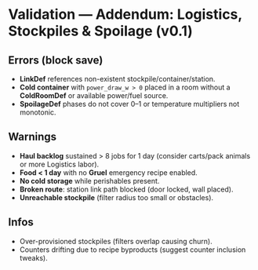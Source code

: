 # Validation — Addendum: Logistics, Stockpiles & Spoilage (v0.1)

## Errors (block save)
- **LinkDef** references non-existent stockpile/container/station.
- **Cold container** with `power_draw_w > 0` placed in a room without a **ColdRoomDef** or available power/fuel source.
- **SpoilageDef** phases do not cover 0–1 or temperature multipliers not monotonic.

## Warnings
- **Haul backlog** sustained > 8 jobs for 1 day (consider carts/pack animals or more Logistics labor).
- **Food < 1 day** with no **Gruel** emergency recipe enabled.
- **No cold storage** while perishables present.
- **Broken route**: station link path blocked (door locked, wall placed).
- **Unreachable stockpile** (filter radius too small or obstacles).

## Infos
- Over-provisioned stockpiles (filters overlap causing churn).
- Counters drifting due to recipe byproducts (suggest counter inclusion tweaks).
